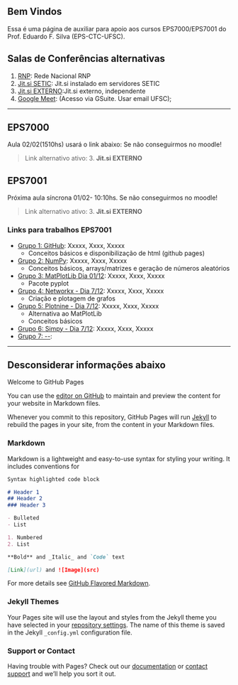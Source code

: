 ## Bem Vindos

Essa é uma página de auxiliar para apoio aos cursos EPS7000/EPS7001 do Prof. Eduardo F. Silva (EPS-CTC-UFSC).

## Salas de Conferências alternativas

1. [RNP](https://conferenciaweb.rnp.br/webconf/eduardo-ferreira-da): Rede Nacional RNP       
2. [Jit.si SETIC](https://reunioes.setic.ufsc.br/EduardoFSilva):  Jit.si instalado em servidores SETIC
3. [Jit.si EXTERNO](https://meet.jit.si/EduardoFSilva):Jit.si externo, independente
4. [Google Meet](https://meet.google.com/bpp-hobw-xqa): (Acesso via GSuite. Usar email UFSC); 

----
## EPS7000
Aula 02/02(1510hs) usará o link abaixo:
Se não conseguirmos no moodle!
> Link alternativo ativo: 3. **Jit.si EXTERNO**

## EPS7001
Próxima aula síncrona 01/02- 10:10hs.
Se não conseguirmos no moodle!
> Link alternativo ativo: 3. **Jit.si EXTERNO**

### Links para trabalhos EPS7001

- [Grupo 1: GitHub](https://): Xxxxx, Xxxx, Xxxxx
    - Conceitos básicos e disponibilização de html (github pages)
- [Grupo 2: NumPy](https://): Xxxxx, Xxxx, Xxxxx
    - Conceitos básicos, arrays/matrizes e geração de números aleatórios
- [Grupo 3: MatPlotLib Dia 01/12](https://): Xxxxx, Xxxx, Xxxxx
    - Pacote pyplot
- [Grupo 4: Networkx - Dia 7/12](https://): Xxxxx, Xxxx, Xxxxx
    - Criação e plotagem de grafos
- [Grupo 5: Plotnine - Dia 7/12](https://): Xxxxx, Xxxx, Xxxxx
    - Alternativa ao MatPlotLib
    - Conceitos básicos
- [Grupo 6: Simpy - Dia 7/12](https://): Xxxxx, Xxxx, Xxxxx
- [Grupo 7: --](EPS7001_Trabalhos_2020-1/ex_introR.html): 


----

## Desconsiderar informações abaixo 

Welcome to GitHub Pages

You can use the [editor on GitHub](https://github.com/Efsilvaa/EPS7001/edit/gh-pages/docs/index.md) to maintain and preview the content for your website in Markdown files.

Whenever you commit to this repository, GitHub Pages will run [Jekyll](https://jekyllrb.com/) to rebuild the pages in your site, from the content in your Markdown files.

### Markdown

Markdown is a lightweight and easy-to-use syntax for styling your writing. It includes conventions for

```markdown
Syntax highlighted code block

# Header 1
## Header 2
### Header 3

- Bulleted
- List

1. Numbered
2. List

**Bold** and _Italic_ and `Code` text

[Link](url) and ![Image](src)
```

For more details see [GitHub Flavored Markdown](https://guides.github.com/features/mastering-markdown/).

### Jekyll Themes

Your Pages site will use the layout and styles from the Jekyll theme you have selected in your [repository settings](https://github.com/Efsilvaa/EPS7001/settings). The name of this theme is saved in the Jekyll `_config.yml` configuration file.

### Support or Contact

Having trouble with Pages? Check out our [documentation](https://docs.github.com/categories/github-pages-basics/) or [contact support](https://github.com/contact) and we’ll help you sort it out.
